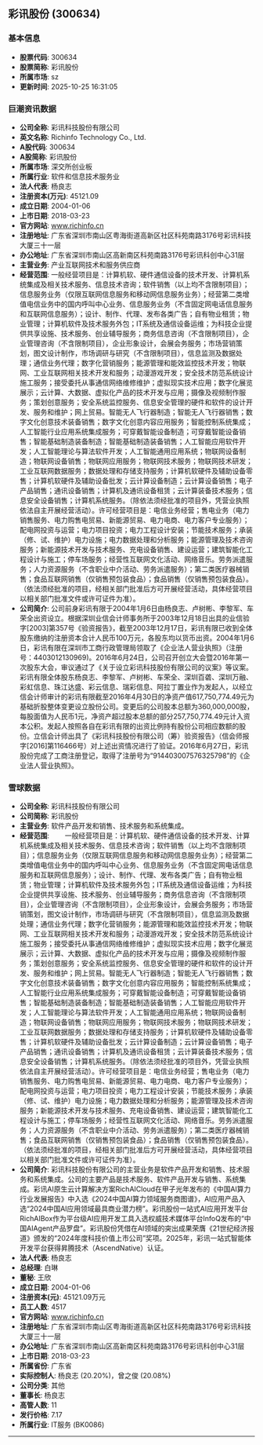 ## 彩讯股份 (300634)

### 基本信息

- **股票代码**: 300634
- **股票简称**: 彩讯股份
- **所属市场**: sz
- **更新时间**: 2025-10-25 16:31:05

### 巨潮资讯数据

- **公司全称**: 彩讯科技股份有限公司
- **英文名称**: Richinfo Technology Co., Ltd.
- **A股代码**: 300634
- **A股简称**: 彩讯股份
- **所属市场**: 深交所创业板
- **所属行业**: 软件和信息技术服务业
- **法人代表**: 杨良志
- **注册资本(万元)**: 45121.09
- **成立日期**: 2004-01-06
- **上市日期**: 2018-03-23
- **官方网站**: www.richinfo.cn
- **注册地址**: 广东省深圳市南山区粤海街道高新区社区科苑南路3176号彩讯科技大厦三十一层
- **办公地址**: 广东省深圳市南山区高新南区科苑南路3176号彩讯科创中心31层
- **主营业务**: 产业互联网技术和服务供应商
- **经营范围**: 一般经营项目是：计算机软、硬件通信设备的技术开发、计算机系统集成及相关技术服务、信息技术咨询；软件销售（以上均不含限制项目）；信息服务业务（仅限互联网信息服务和移动网信息服务业务）；经营第二类增值电信业务中的国内呼叫中心业务、信息服务业务（不含固定网电话信息服务和互联网信息服务）；设计、制作、代理、发布各类广告；自有物业租赁；物业管理；计算机软件及技术服务外包；IT系统及通信设备运维；为科技企业提供共享设施、技术服务、创业辅导服务；商务信息咨询（不含限制项目），企业管理咨询（不含限制项目），企业形象设计，会展会务服务；市场营销策划，图文设计制作，市场调研与研究（不含限制项目），信息监测及数据处理；通信业务代理；数字化营销服务；能源管理和能效监控技术开发；物联网、工业互联网相关技术开发和服务；动漫游戏开发；安全技术防范系统设计施工服务；接受委托从事通信网络维修维护；虚拟现实技术应用；数字化展览展示；云计算、大数据、虚拟化产品的技术开发与应用；摄像及视频制作服务；策划创意服务；安全系统监控服务、信息安全管理的硬件和软件的设计开发、服务和维护；网上贸易。智能无人飞行器制造；智能无人飞行器销售；数字文化创意技术装备销售；数字文化创意内容应用服务；智能控制系统集成；人工智能行业应用系统集成服务；可穿戴智能设备制造；可穿戴智能设备销售；智能基础制造装备制造；智能基础制造装备销售；人工智能应用软件开发；人工智能理论与算法软件开发；人工智能通用应用系统；物联网设备制造；物联网设备销售；物联网应用服务；物联网技术服务；物联网技术研发；工业互联网数据服务；数据处理和存储支持服务；计算机软硬件及辅助设备零售；计算机软硬件及辅助设备批发；云计算设备制造；云计算设备销售；电子产品销售；通讯设备销售；计算机及通讯设备租赁；云计算装备技术服务；信息安全设备销售；计算机系统服务。（除依法须经批准的项目外，凭营业执照依法自主开展经营活动）。许可经营项目是：电信业务经营；售电业务（电力销售服务、电力购售电贸易、新能源贸易、电力电商、电力客户专业服务）；配电网投资与运营；电力项目投资；电力工程设计安装；节能技术服务；承装（修、试、维护）电力设施；电力数据处理和分析服务；能源管理及技术咨询服务；新能源技术开发与技术服务、充电设备销售、建设运营；建筑智能化工程设计与施工；停车场服务；经营性互联网文化活动、网络音乐。劳务派遣服务；人力资源服务（不含职业中介活动、劳务派遣服务）；第二类医疗器械销售；食品互联网销售（仅销售预包装食品）；食品销售（仅销售预包装食品）。（依法须经批准的项目，经相关部门批准后方可开展经营活动，具体经营项目以相关部门批准文件或许可证件为准）。
- **公司简介**: 公司前身彩讯有限于2004年1月6日由杨良志、卢树彬、李黎军、车荣全出资设立。根据深圳业信会计师事务所于2003年12月18日出具的业信验字[2003]第357号《验资报告》，截至2003年12月17日，彩讯有限已收到全体股东缴纳的注册资本合计人民币100万元，各股东均以货币出资。2004年1月6日，彩讯有限在深圳市工商行政管理局领取了《企业法人营业执照》（注册号：4403012130969)。2016年6月24日，公司召开创立大会暨2016年第一次股东大会，审议通过了《关于设立彩讯科技股份有限公司的议案》等议案。彩讯有限全体股东杨良志、李黎军、卢树彬、车荣全、深圳百砻、深圳万融、彩虹信息、珠江达盛、彩云信息、瑞彩信息、阿拉丁置业作为发起人，以经立信会计师审计的彩讯有限截至2016年4月30日的净资产值617,750,774.49元为基础折股整体变更设立股份公司。变更后的公司股本总额为360,000,000股，每股面值为人民币1元，净资产超过股本总额的部分257,750,774.49元计入资本公积。发起人按照各自在彩讯有限的出资比例持有股份公司相应数额的股份。立信会计师出具了《彩讯科技股份有限公司（筹）验资报告》（信会师报字[2016]第116466号）对上述出资情况进行了验证。2016年6月27日，彩讯股份完成了工商注册登记，取得了注册号为“914403007576325798”的《企业法人营业执照》。

### 雪球数据

- **公司全称**: 彩讯科技股份有限公司
- **公司简称**: 彩讯股份
- **主营业务**: 软件产品开发和销售、技术服务和系统集成。
- **经营范围**: 　　一般经营项目是：计算机软、硬件通信设备的技术开发、计算机系统集成及相关技术服务、信息技术咨询；软件销售（以上均不含限制项目）；信息服务业务（仅限互联网信息服务和移动网信息服务业务）；经营第二类增值电信业务中的国内呼叫中心业务、信息服务业务（不含固定网电话信息服务和互联网信息服务）；设计、制作、代理、发布各类广告；自有物业租赁；物业管理；计算机软件及技术服务外包；IT系统及通信设备运维；为科技企业提供共享设施、技术服务、创业辅导服务；商务信息咨询（不含限制项目），企业管理咨询（不含限制项目），企业形象设计，会展会务服务；市场营销策划，图文设计制作，市场调研与研究（不含限制项目），信息监测及数据处理；通信业务代理；数字化营销服务；能源管理和能效监控技术开发；物联网、工业互联网相关技术开发和服务；动漫游戏开发；安全技术防范系统设计施工服务；接受委托从事通信网络维修维护；虚拟现实技术应用；数字化展览展示；云计算、大数据、虚拟化产品的技术开发与应用；摄像及视频制作服务；策划创意服务；安全系统监控服务、信息安全管理的硬件和软件的设计开发、服务和维护；网上贸易。智能无人飞行器制造；智能无人飞行器销售；数字文化创意技术装备销售；数字文化创意内容应用服务；智能控制系统集成；人工智能行业应用系统集成服务；可穿戴智能设备制造；可穿戴智能设备销售；智能基础制造装备制造；智能基础制造装备销售；人工智能应用软件开发；人工智能理论与算法软件开发；人工智能通用应用系统；物联网设备制造；物联网设备销售；物联网应用服务；物联网技术服务；物联网技术研发；工业互联网数据服务；数据处理和存储支持服务；计算机软硬件及辅助设备零售；计算机软硬件及辅助设备批发；云计算设备制造；云计算设备销售；电子产品销售；通讯设备销售；计算机及通讯设备租赁；云计算装备技术服务；信息安全设备销售；计算机系统服务。（除依法须经批准的项目外，凭营业执照依法自主开展经营活动）。许可经营项目是：电信业务经营；售电业务（电力销售服务、电力购售电贸易、新能源贸易、电力电商、电力客户专业服务）；配电网投资与运营；电力项目投资；电力工程设计安装；节能技术服务；承装（修、试、维护）电力设施；电力数据处理和分析服务；能源管理及技术咨询服务；新能源技术开发与技术服务、充电设备销售、建设运营；建筑智能化工程设计与施工；停车场服务；经营性互联网文化活动、网络音乐。劳务派遣服务；人力资源服务（不含职业中介活动、劳务派遣服务）；第二类医疗器械销售；食品互联网销售（仅销售预包装食品）；食品销售（仅销售预包装食品）。（依法须经批准的项目，经相关部门批准后方可开展经营活动，具体经营项目以相关部门批准文件或许可证件为准）。
- **公司简介**: 彩讯科技股份有限公司的主营业务是软件产品开发和销售、技术服务和系统集成。公司的主要产品是技术服务、软件产品开发与销售、系统集成。彩讯AI原生云计算解决方案RichAICloud在甲子光年发布的《中国AI算力行业发展报告》中入选《2024中国AI算力领域服务商图谱》，AI应用产品入选“2024中国AI应用领域最具商业潜力榜”。彩讯股份一站式AI应用开发平台RichAIBox作为平台级AI应用开发工具入选权威技术媒体平台InfoQ发布的“中国AIAgent产品罗盘”。彩讯股份凭借在AI领域的突出成果荣膺《21世纪经济报道》颁发的“2024年度科技价值上市公司”奖项。2025年，彩讯一站式智能体开发平台获得昇腾技术（AscendNative）认证。
- **法人代表**: 杨良志
- **总经理**: 白琳
- **董秘**: 王欣
- **成立日期**: 2004-01-06
- **注册资本(元)**: 45121.09万元
- **员工人数**: 4517
- **官方网站**: www.richinfo.cn
- **注册地址**: 广东省深圳市南山区粤海街道高新区社区科苑南路3176号彩讯科技大厦三十一层
- **办公地址**: 广东省深圳市南山区高新南区科苑南路3176号彩讯科创中心31层
- **上市日期**: 2018-03-23
- **所属省份**: 广东省
- **实际控制人**: 杨良志 (20.20%)，曾之俊 (20.08%)
- **公司分类**: 其他
- **董事长**: 杨良志
- **高管人数**: 11
- **发行价格**: 7.17
- **所属行业**: IT服务 (BK0086)

---